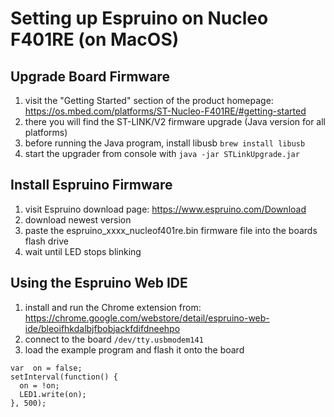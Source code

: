 # Setting up Espruino on Nucleo F401RE (on MacOS)

## Upgrade Board Firmware

1. visit the "Getting Started" section of the product homepage: https://os.mbed.com/platforms/ST-Nucleo-F401RE/#getting-started
2. there you will find the ST-LINK/V2 firmware upgrade (Java version for all platforms)
3. before running the Java program, install libusb ```brew install libusb```
4. start the upgrader from console with ```java -jar STLinkUpgrade.jar```

## Install Espruino Firmware

1. visit Espruino download page: https://www.espruino.com/Download
2. download newest version
3. paste the espruino_xxxx_nucleof401re.bin firmware file into the boards flash drive
4. wait until LED stops blinking

## Using the Espruino Web IDE

1. install and run the Chrome extension from: https://chrome.google.com/webstore/detail/espruino-web-ide/bleoifhkdalbjfbobjackfdifdneehpo
2. connect to the board ```/dev/tty.usbmodem141```
3. load the example program and flash it onto the board

```
var  on = false;
setInterval(function() {
  on = !on;
  LED1.write(on);
}, 500);
```

